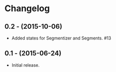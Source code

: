 Changelog
=========


0.2 - (2015-10-06)
------------------

- Added states for Segmentizer and Segments. #13


0.1 - (2015-06-24)
------------------

- Initial release.
